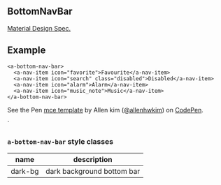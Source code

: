 <a name="BottomNavBar"></a>

## BottomNavBar
[Material Design Spec.](https://material.io/guidelines/components/bottom-navigation.html#bottom-navigation-specs)

## Example
```
<a-bottom-nav-bar>
  <a-nav-item icon="favorite">Favourite</a-nav-item>
  <a-nav-item icon="search" class="disabled">Disabled</a-nav-item>
  <a-nav-item icon="alarm">Alarm</a-nav-item>
  <a-nav-item icon="music_note">Music</a-nav-item>
</a-bottom-nav-bar>
```   

<p data-height="300" data-theme-id="32189" data-slug-hash="aEVowx" data-default-tab="html,result" data-user="allenhwkim" data-embed-version="2" data-pen-title="mce template" class="codepen">See the Pen <a href="https://codepen.io/allenhwkim/pen/PEJKKo/">mce template</a> by Allen kim (<a href="https://codepen.io/allenhwkim">@allenhwkim</a>) on <a href="https://codepen.io">CodePen</a>.</p>
<script async src="https://production-assets.codepen.io/assets/embed/ei.js"></script>`

### `a-bottom-nav-bar` style classes
 |name|description|
 |---|---|
 |dark-bg| dark background bottom bar


